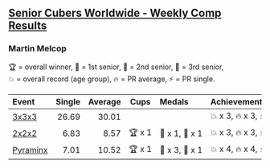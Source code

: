 <style>table {white-space: nowrap;}</style>
<link rel="stylesheet" type="text/css" href="/scw-comp/css/flags.css" />

## [Senior Cubers Worldwide - Weekly Comp Results](/scw-comp/results/)
### Martin Melcop

<span style="white-space: nowrap;">🏆 = overall winner</span>, <span style="white-space: nowrap;">🥇 = 1st senior</span>, <span style="white-space: nowrap;">🥈 = 2nd senior</span>, <span style="white-space: nowrap;">🥉 = 3rd senior</span>, <span style="white-space: nowrap;">💥 = overall record (age group)</span>, <span style="white-space: nowrap;">🔥 = PR average</span>, <span style="white-space: nowrap;">⚡ = PR single</span>.

| Event | Single | Average | Cups | Medals | Achievements|
| :-- | --: | --: | :--: | :-- | :-- |
| [3x3x3](333.md) | 26.69 | 30.01 |  |  | 💥 x 3, 🔥 x 3, ⚡ x 2 |
| [2x2x2](222.md) | 6.83 | 8.57 | 🏆 x 1 | 🥇 x 1, 🥉 x 1 | 💥 x 3, 🔥 x 3, ⚡ x 3 |
| [Pyraminx](pyram.md) | 7.01 | 10.52 | 🏆 x 1 | 🥇 x 3, 🥈 x 1 | 💥 x 4, 🔥 x 4, ⚡ x 4 |

<!-- Global site tag (gtag.js) - Google Analytics -->
<script async src="https://www.googletagmanager.com/gtag/js?id=UA-86348435-3"></script>
<script>window.dataLayer = window.dataLayer || []; function gtag() {dataLayer.push(arguments);} gtag('js', new Date()); gtag('config', 'UA-86348435-3');</script>
